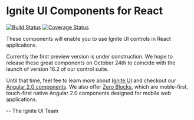 # Ignite UI Components for React

[![Build Status](https://travis-ci.org/IgniteUI/igniteui-react.svg?branch=master)](https://travis-ci.org/IgniteUI/igniteui-react?branch=master)
[![Coverage Status](https://coveralls.io/repos/github/IgniteUI/igniteui-react/badge.svg?branch=master)](https://coveralls.io/github/IgniteUI/igniteui-react?branch=master)


These components will enable you to use Ignite UI controls in React applicaitons.

Currently the first preview version is under construction. We hope to release these great components on October 24th to coincide with the launch of version 16.2 of our control suite. 

Until that time, feel fee to learn more about [Ignite UI](http://www.igniteui.com) and checkout our [Angular 2.0 components](https://github.com/IgniteUI/igniteui-angular2). We also offer [Zero Blocks](https://github.com/Infragistics/zero-blocks), which are moble-first, touch-first native Angular 2.0 components designed for mobile web applications.

-- The Ignite UI Team